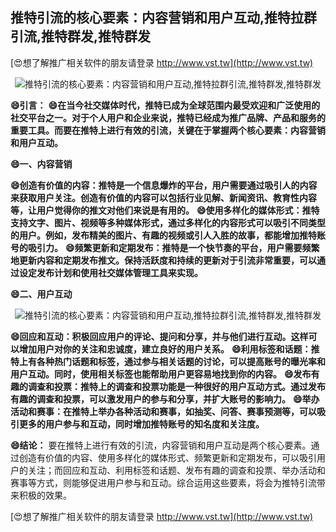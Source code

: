 ## **推特引流的核心要素：内容营销和用户互动,推特拉群引流,推特群发,推特群发**

[😍想了解推广相关软件的朋友请登录 http://www.vst.tw](http://www.vst.tw)

 <center><img src="https://vst.tw/MP4/tuiguang/png/6.png" alt="推特引流的核心要素：内容营销和用户互动,推特拉群引流,推特群发,推特群发"></center>

**😄引言：**
**😄在当今社交媒体时代，推特已成为全球范围内最受欢迎和广泛使用的社交平台之一。对于个人用户和企业来说，推特已经成为推广品牌、产品和服务的重要工具。而要在推特上进行有效的引流，关键在于掌握两个核心要素：内容营销和用户互动。**

**😄一、内容营销**

**😄创造有价值的内容：推特是一个信息爆炸的平台，用户需要通过吸引人的内容来获取用户关注。创造有价值的内容可以包括行业见解、新闻资讯、教育性内容等，让用户觉得你的推文对他们来说是有用的。**
**😄使用多样化的媒体形式：推特支持文字、图片、视频等多种媒体形式，通过多样化的内容形式可以吸引不同类型的用户。例如，发布精美的图片、有趣的视频或引人入胜的故事，都能增加推特账号的吸引力。**
**😄频繁更新和定期发布：推特是一个快节奏的平台，用户需要频繁地更新内容和定期发布推文。保持活跃度和持续的更新对于引流非常重要，可以通过设定发布计划和使用社交媒体管理工具来实现。**

**😄二、用户互动**

 <center><img src="https://vst.tw/MP4/tuiguang/png/3.png" alt="推特引流的核心要素：内容营销和用户互动,推特拉群引流,推特群发,推特群发"></center>

**😄回应和互动：积极回应用户的评论、提问和分享，并与他们进行互动。这样可以增加用户对你的关注和忠诚度，建立良好的用户关系。**
**😄利用标签和话题：推特上有各种热门话题和标签，通过参与相关话题的讨论，可以提高账号的曝光率和用户互动。同时，使用相关标签也能帮助用户更容易地找到你的内容。**
**😄发布有趣的调查和投票：推特上的调查和投票功能是一种很好的用户互动方式。通过发布有趣的调查和投票，可以激发用户的参与和分享，并扩大账号的影响力。**
**😄举办活动和赛事：在推特上举办各种活动和赛事，如抽奖、问答、赛事预测等，可以吸引更多的用户参与和互动，同时增加推特账号的知名度和关注度。**

**😄结论：**
要在推特上进行有效的引流，内容营销和用户互动是两个核心要素。通过创造有价值的内容、使用多样化的媒体形式、频繁更新和定期发布，可以吸引用户的关注；而回应和互动、利用标签和话题、发布有趣的调查和投票、举办活动和赛事等方式，则能够促进用户参与和互动。综合运用这些要素，将会为推特引流带来积极的效果。

[😍想了解推广相关软件的朋友请登录 http://www.vst.tw](http://www.vst.tw)



